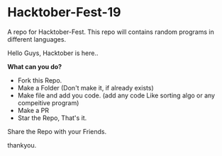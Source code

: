 # Hacktober-Fest-19
A repo for Hacktober-Fest. This repo will contains random programs in different languages.

Hello Guys, Hacktober is here..

**What can you do?**

- Fork this Repo.
- Make a Folder (Don't make it, if already exists)
- Make file and add you code. (add any code Like sorting algo or any compeitive program)
- Make a PR
- Star the Repo, That's it.
 
Share the Repo with your Friends.

thankyou.
